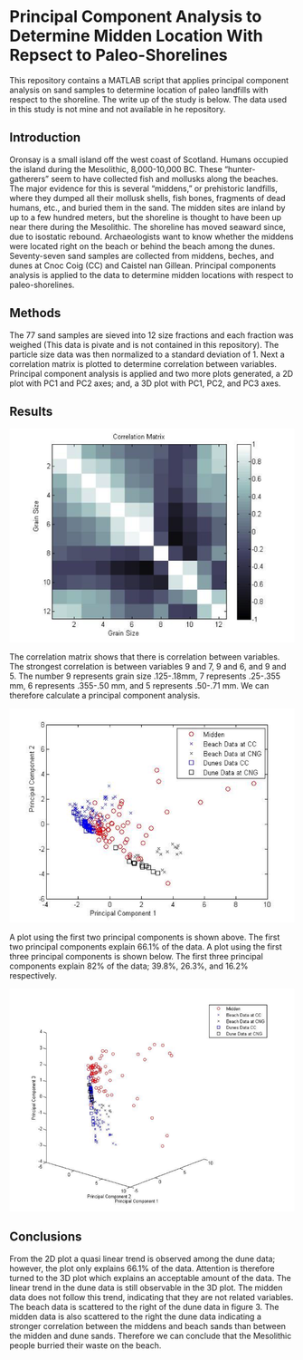 # Principal Component Analysis to Determine Midden Location With Repsect to Paleo-Shorelines
This repository contains a MATLAB script that applies principal component analysis on sand samples to determine location of paleo landfills with respect to the shoreline. The write up of the study is below. The data used in this study is not mine and not available in he repository.

## Introduction
Oronsay is a small island off the west coast of Scotland. Humans occupied the island during the Mesolithic, 8,000-10,000 BC.  These “hunter-gatherers” seem to have collected fish and mollusks along the beaches.  The major evidence for this is several “middens,” or prehistoric landfills, where they dumped all their mollusk shells, fish bones, fragments of dead humans, etc., and buried them in the sand.  The midden sites are inland by up to a few hundred meters, but the shoreline is thought to have been up near there during the Mesolithic.   The shoreline has moved seaward since, due to isostatic rebound. Archaeologists want to know whether the middens were located right on the beach or behind the beach among the dunes. Seventy-seven sand samples are collected from middens, beches, and dunes at Cnoc Coig (CC) and Caistel nan Gillean. Principal components analysis is applied to the data to determine midden locations with respect to paleo-shorelines. 

## Methods
The 77 sand samples are sieved into 12 size fractions and each fraction was weighed (This data is pivate and is not contained in this repository). The particle size data was then normalized to a standard deviation of 1. Next a correlation matrix is plotted to determine correlation between variables. Principal component analysis is applied and two more plots generated, a 2D plot with PC1 and PC2 axes; and, a 3D plot with PC1, PC2, and PC3 axes. 

## Results
![Correlation Matrix](Images/CorrelationMatrix.png)

The correlation matrix shows that there is correlation between variables. The strongest correlation is between variables 9 and 7, 9 and 6, and 9 and 5. The number 9 represents grain size .125-.18mm, 7 represents .25-.355 mm, 6 represents .355-.50 mm, and 5 represents .50-.71 mm. We can therefore calculate a principal component analysis. 

![PC1 and PC2](Images/PC1andPC2.png)

A plot using the first two principal components is shown above. The first two principal components explain 66.1% of the data. A plot using the first three principal components is shown below.  The first three principal components explain 82% of the data; 39.8%, 26.3%, and 16.2% respectively.

![PC1,PC2andPC3](Images/PC1PC2andPC3.png)

## Conclusions
From the 2D plot a quasi linear trend is observed among the dune data; however, the plot only explains 66.1% of the data. Attention is therefore turned to the 3D plot which explains an acceptable amount of the data. The linear trend in the dune data is still observable in the 3D plot. The midden data does not follow this trend, indicating that they are not related variables. The beach data is scattered to the right of the dune data in figure 3. The midden data is also scattered to the right the dune data indicating a stronger correlation between the middens and beach sands than between the midden and dune sands. Therefore we can conclude that the Mesolithic people burried their waste on the beach.
